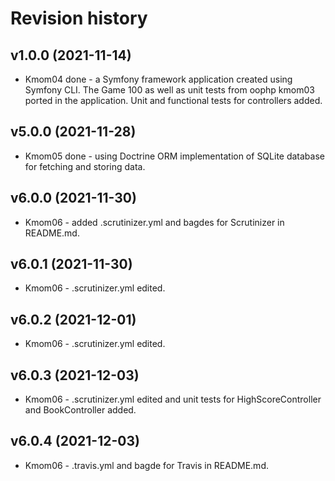 Revision history
==================

v1.0.0 (2021-11-14)
-------------------
* Kmom04 done - a Symfony framework application created using Symfony CLI. The Game 100 as well as unit tests from oophp kmom03 ported in the application. Unit and functional tests for controllers added.

v5.0.0 (2021-11-28)
-------------------
* Kmom05 done - using Doctrine ORM implementation of SQLite database for fetching and storing data.

v6.0.0 (2021-11-30)
-------------------
* Kmom06 - added .scrutinizer.yml and bagdes for Scrutinizer in README.md.

v6.0.1 (2021-11-30)
-------------------
* Kmom06 - .scrutinizer.yml edited.

v6.0.2 (2021-12-01)
-------------------
* Kmom06 - .scrutinizer.yml edited.

v6.0.3 (2021-12-03)
-------------------
* Kmom06 - .scrutinizer.yml edited and unit tests for HighScoreController and BookController added.

v6.0.4 (2021-12-03)
-------------------
* Kmom06 - .travis.yml and bagde for Travis in README.md.
